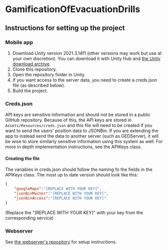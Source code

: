 # GamificationOfEvacuationDrills


## Instructions for setting up the project

### Mobile app
1. Download Unity version 2021.3.14f1 (other versions may work but use at your own discretion). You can download it with Unity Hub and [the Unity download archive](https://unity.com/releases/editor/archive).
2. Clone this repository.
3. Open the repository folder in Unity.
4. If you want access to the server data, you need to create a creds.json file (as described below).
5. Build the project.

### Creds.json

API keys are sensitive information and should not be stored in a public GitHub repository. 
Because of this, the API keys are stored in `Assets/Resources/creds.json` and this file will need to be created if you want to send the users' position data to JSONBin.
If you are extending the app to instead send the data to another server (such as GEDServer), it will be wise to store similarly sensitive information using this system as well.
For more in depth implementation instructions, see the APIKeys class.

#### Creating the file
The variables in creds.json should follow the naming fo the fields in the APIKeys class. The most up to date version should look like this:
```json
{
	"googleMaps":"[REPLACE WITH YOUR KEY]",
	"jsonBinMaster":"[REPLACE WITH YOUR KEY]",
	"jsonBinAccess":"[REPLACE WITH YOUR KEY]"
}
```
(Replace the "[REPLACE WITH YOUR KEY]" with your key from the corresponding service)


### Webserver
See [the webserver's repository](https://github.com/Clover83/GEDServer) for setup instructions.
